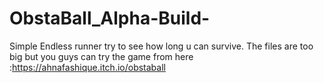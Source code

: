 # ObstaBall_Alpha-Build-
Simple Endless runner try to see how long u can survive.
The files are too big but you guys can try the game from here :https://ahnafashique.itch.io/obstaball
